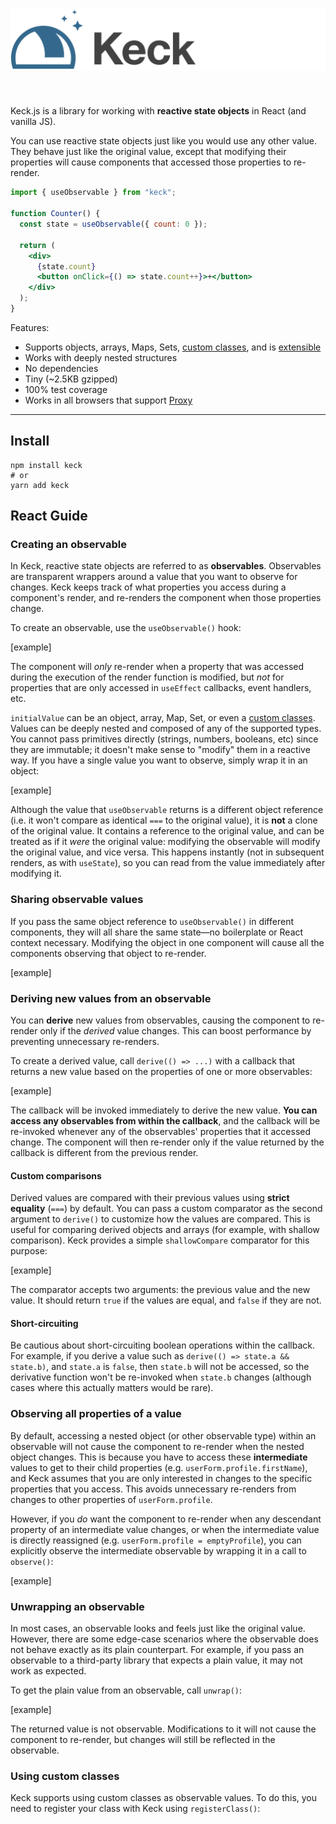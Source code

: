 # <img src="logo.svg" alt="Keck">

<br>

Keck.js is a library for working with **reactive state objects** in React (and vanilla JS).

You can use reactive state objects just like you would use any other value. They behave just like
the original value, except that modifying their properties will cause components that accessed those
properties to re-render.

```jsx
import { useObservable } from "keck";

function Counter() {
  const state = useObservable({ count: 0 });

  return (
    <div>
      {state.count}
      <button onClick={() => state.count++}>+</button>
    </div>
  );
}
```

Features:

- Supports objects, arrays, Maps, Sets, [custom classes](#custom-classes), and is
  [extensible](#supporting-other-types)
- Works with deeply nested structures
- No dependencies
- Tiny (~2.5KB gzipped)
- 100% test coverage
- Works in all browsers that support [Proxy](https://caniuse.com/?search=Proxy)

---

## Install

```shell
npm install keck
# or
yarn add keck
```

## React Guide

### Creating an observable

In Keck, reactive state objects are referred to as **observables**. Observables are transparent
wrappers around a value that you want to observe for changes. Keck keeps track of what properties
you access during a component's render, and re-renders the component when those properties change.

To create an observable, use the `useObservable()` hook:

[example]

The component will _only_ re-render when a property that was accessed during the execution of the
render function is modified, but _not_ for properties that are only accessed in `useEffect`
callbacks, event handlers, etc.

`initialValue` can be an object, array, Map, Set, or even a [custom classes](#custom-classes).
Values can be deeply nested and composed of any of the supported types. You cannot pass primitives
directly (strings, numbers, booleans, etc) since they are immutable; it doesn't make sense to
"modify" them in a reactive way. If you have a single value you want to observe, simply wrap it in
an object:

[example]

Although the value that `useObservable` returns is a different object reference (i.e. it won't
compare as identical `===` to the original value), it is **not** a clone of the original value. It
contains a reference to the original value, and can be treated as if it _were_ the original value:
modifying the observable will modify the original value, and vice versa. This happens instantly (not
in subsequent renders, as with `useState`), so you can read from the value immediately after
modifying it.

### Sharing observable values

If you pass the same object reference to `useObservable()` in different components, they will all
share the same state—no boilerplate or React context necessary. Modifying the object in one
component will cause all the components observing that object to re-render.

[example]

### Deriving new values from an observable

You can **derive** new values from observables, causing the component to re-render only if the
_derived_ value changes. This can boost performance by preventing unnecessary re-renders.

To create a derived value, call `derive(() => ...)` with a callback that returns a new value based
on the properties of one or more observables:

[example]

The callback will be invoked immediately to derive the new value. **You can access any observables
from within the callback**, and the callback will be re-invoked whenever any of the observables'
properties that it accessed change. The component will then re-render only if the value returned by
the callback is different from the previous render.

#### Custom comparisons

Derived values are compared with their previous values using **strict equality** (`===`) by default.
You can pass a custom comparator as the second argument to `derive()` to customize how the values
are compared. This is useful for comparing derived objects and arrays (for example, with shallow
comparison). Keck provides a simple `shallowCompare` comparator for this purpose:

[example]

The comparator accepts two arguments: the previous value and the new value. It should return `true`
if the values are equal, and `false` if they are not.

#### Short-circuiting

Be cautious about short-circuiting boolean operations within the callback. For example, if you
derive a value such as `derive(() => state.a && state.b)`, and `state.a` is `false`, then `state.b`
will not be accessed, so the derivative function won't be re-invoked when `state.b` changes
(although cases where this actually matters would be rare).

### Observing all properties of a value

By default, accessing a nested object (or other observable type) within an observable will not cause
the component to re-render when the nested object changes. This is because you have to access these
**intermediate** values to get to their child properties (e.g. `userForm.profile.firstName`), and
Keck assumes that you are only interested in changes to the specific properties that you access.
This avoids unnecessary re-renders from changes to other properties of `userForm.profile`.

However, if you _do_ want the component to re-render when any descendant property of an intermediate
value changes, or when the intermediate value is directly reassigned (e.g.
`userForm.profile = emptyProfile`), you can explicitly observe the intermediate observable by
wrapping it in a call to `observe()`:

[example]

### Unwrapping an observable

In most cases, an observable looks and feels just like the original value. However, there are some
edge-case scenarios where the observable does not behave exactly as its plain counterpart. For
example, if you pass an observable to a third-party library that expects a plain value, it may not
work as expected.

To get the plain value from an observable, call `unwrap()`:

[example]

The returned value is not observable. Modifications to it will not cause the component to re-render,
but changes will still be reflected in the observable.

### Using custom classes

Keck supports using custom classes as observable values. To do this, you need to register your class
with Keck using `registerClass()`: